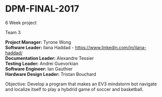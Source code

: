 # DPM-FINAL-2017

6 Week project

Team 3
<p>
  
**Project Manager:** Tyrone Wong <br />
**Software Leader:** Ilana Haddad - <a href=" ">https://www.linkedin.com/in/ilana-haddad/</a> <br />
**Documentation Leader:** Alexandre Tessier <br />
**Testing Leader:** Andrei Guevorkian<br />
**Software Engineer:** Ian Gauthier<br />
**Hardware Design Leader:** Tristan Bouchard<br />

</p>
Objective: Develop a program that makes an EV3 mindstorm bot navigate and localize itself to play a hybdrid game of soccer and basketball.
